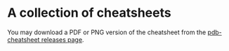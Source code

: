 # A collection of cheatsheets

You may download a PDF or PNG version of the cheatsheet from the
[pdb-cheatsheet releases page](https://github.com/nblock/pdb-cheatsheet/releases).
